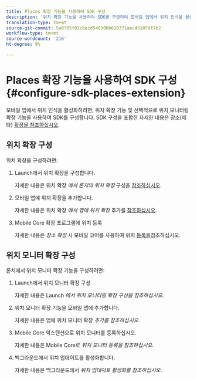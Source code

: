 ```yaml
---
title: Places 확장 기능을 사용하여 SDK 구성
description: '위치 확장 기능을 사용하여 SDK를 구성하여 모바일 앱에서 위치 인식을 활성화할 수 있습니다. '
translation-type: tm+mt
source-git-commit: 5a0705f02c8ecd540506b628371aec45107df7b2
workflow-type: tm+mt
source-wordcount: '218'
ht-degree: 9%

---
```



# Places 확장 기능을 사용하여 SDK 구성 {#configure-sdk-places-extension}

모바일 앱에서 위치 인식을 활성화하려면, 위치 확장 기능 및 선택적으로 위치 모니터링 확장 기능을 사용하여 SDK를 구성합니다. SDK 구성을 포함한 자세한 내용은 장소(베타) [확장을 참조하십시오](/help/places-ext-aep-sdks/places-extension/places-extension.md).

## 위치 확장 구성

위치 확장을 구성하려면:

1. Launch에서 위치 확장을 구성합니다.

   자세한 내용은 위치 확장 *에서 론치의 위치 확장* 구성을 [참조하십시오](/help/places-ext-aep-sdks/places-extension/places-extension.md).

1. 모바일 앱에 위치 확장을 추가합니다.

   자세한 내용은 위치 확장 *에서 앱에 위치 확장* 추가를 [참조하십시오](/help/places-ext-aep-sdks/places-extension/places-extension.md).

1. Mobile Core 확장 프로그램에 위치 등록

   자세한 내용은 *장소 확장* 시 모바일 코어를 사용하여 위치 [등록을](/help/places-ext-aep-sdks/places-extension/places-extension.md)참조하십시오.

## 위치 모니터 확장 구성

론치에서 위치 모니터 확장 기능을 구성하려면:

1. Launch에서 위치 모니터 확장 구성

   자세한 내용은 Launch *에서 위치 모니터링 확장 구성을 참조하십시오*.

1. 위치 모니터 확장 기능을 모바일 앱에 추가합니다.

   자세한 내용은 앱에 위치 모니터 확장 *추가를 참조하십시오*.

1. Mobile Core 익스텐션으로 위치 모니터를 등록하십시오.

   자세한 내용은 Mobile Core로 *위치 모니터 등록을 참조하십시오*.

1. 백그라운드에서 위치 업데이트를 활성화합니다.

   자세한 내용은 백그라운드에서 *위치 업데이트 활성화를 참조하십시오*.

